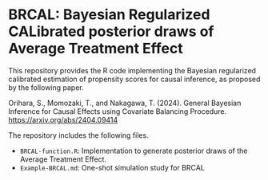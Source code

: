 # BRCAL: Bayesian Regularized CALibrated posterior draws of Average Treatment Effect

This repository provides the R code implementing the Bayesian regularized calibrated estimation of propensity scores for causal inference, as proposed by the following paper.

Orihara, S., Momozaki, T., and Nakagawa, T. (2024). General Bayesian Inference for Causal Effects using Covariate Balancing Procedure. https://arxiv.org/abs/2404.09414

The repository includes the following files.
- `BRCAL-function.R`: Implementation to generate posterior draws of the Average Treatment Effect.
- `Example-BRCAL.md`: One-shot simulation study for BRCAL
